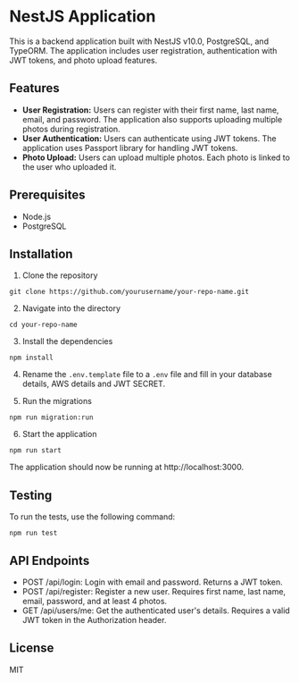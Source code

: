 # NestJS Application

This is a backend application built with NestJS v10.0, PostgreSQL, and TypeORM. The application includes user registration, authentication with JWT tokens, and photo upload features.

## Features
- **User Registration:** Users can register with their first name, last name, email, and password. The application also supports uploading multiple photos during registration.
- **User Authentication:** Users can authenticate using JWT tokens. The application uses Passport library for handling JWT tokens.
- **Photo Upload:** Users can upload multiple photos. Each photo is linked to the user who uploaded it.

## Prerequisites
- Node.js
- PostgreSQL

## Installation
1. Clone the repository
```
git clone https://github.com/yourusername/your-repo-name.git
```
2. Navigate into the directory
```
cd your-repo-name
```
3. Install the dependencies
```
npm install
```
4. Rename the `.env.template` file to a `.env` file and fill in your database details, AWS details and JWT SECRET.

5. Run the migrations
```
npm run migration:run
```
6. Start the application
```
npm run start
```
The application should now be running at http://localhost:3000.


## Testing
To run the tests, use the following command:

```
npm run test
```

## API Endpoints

- POST /api/login: Login with email and password. Returns a JWT token.
- POST /api/register: Register a new user. Requires first name, last name, email, password, and at least 4 photos.
- GET /api/users/me: Get the authenticated user's details. Requires a valid JWT token in the Authorization header.

## License
MIT